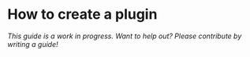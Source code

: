 # How to create a plugin

*This guide is a work in progress. Want to help out? Please contribute by writing a guide!*